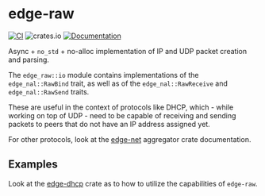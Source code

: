 # edge-raw

[![CI](https://github.com/ivmarkov/edge-net/actions/workflows/ci.yml/badge.svg)](https://github.com/ivmarkov/edge-net/actions/workflows/ci.yml)
![crates.io](https://img.shields.io/crates/v/edge-net.svg)
[![Documentation](https://docs.rs/edge-net/badge.svg)](https://docs.rs/edge-net)

Async + `no_std` + no-alloc implementation of IP and UDP packet creation and parsing.

The `edge_raw::io` module contains implementations of the `edge_nal::RawBind` trait, as well as of the `edge_nal::RawReceive` and `edge_nal::RawSend` traits.

These are useful in the context of protocols like DHCP, which - while working on top of UDP - need to be capable of receiving
and sending packets to peers that do not have an IP address assigned yet.

For other protocols, look at the [edge-net](https://github.com/ivmarkov/edge-net) aggregator crate documentation.

## Examples

Look at the [edge-dhcp](../edge-dhcp) crate as to how to utilize the capabilities of `edge-raw`.
